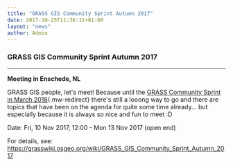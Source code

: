 ```yaml
---
title: "GRASS GIS Community Sprint Autumn 2017"
date: 2017-10-25T11:36:11+01:00
layout: "news"
author: Admin
---
```


### GRASS GIS Community Sprint Autumn 2017

------------------------------------------------------------------------

**Meeting in Enschede, NL**

GRASS GIS people, let's meet! Because until the [GRASS Community Sprint
in March
2018](https://grasswiki.osgeo.org/wiki/GRASS_Community_Sprint_Bonn_2018 "GRASS Community Sprint Bonn 2018"){.mw-redirect}
there's still a looong way to go and there are topics that have been on
the agenda for quite some time already\... but especially because it is
always so nice and fun to meet :D

Date: Fri, 10 Nov 2017, 12:00 - Mon 13 Nov 2017 (open end)

For details, see:\
<https://grasswiki.osgeo.org/wiki/GRASS_GIS_Community_Sprint_Autumn_2017>

